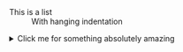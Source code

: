 <dl>
  <dt>This is a list</dt>
  <dd>With hanging indentation</dd>
</dl>

<details>
  <summary>Click me for something absolutely amazing</summary>

```ts
  let Hello : string = 'World';
```

</details>